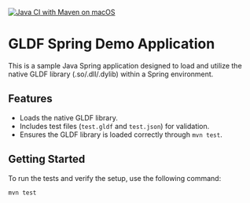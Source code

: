 [![Java CI with Maven on macOS](https://github.com/holg/gldf_spring/actions/workflows/maven.yml/badge.svg)](https://github.com/holg/gldf_spring/actions/workflows/maven.yml)

# GLDF Spring Demo Application

This is a sample Java Spring application designed to load and utilize the native GLDF library (.so/.dll/.dylib) within a Spring environment.

## Features

- Loads the native GLDF library.
- Includes test files (`test.gldf` and `test.json`) for validation.
- Ensures the GLDF library is loaded correctly through `mvn test`.

## Getting Started

To run the tests and verify the setup, use the following command:

```sh
mvn test